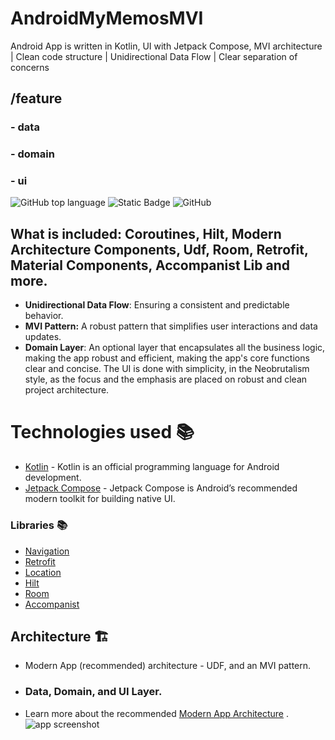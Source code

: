 # AndroidMyMemosMVI
 Android App is written in Kotlin, UI with Jetpack Compose,  MVI architecture | Clean code structure | Unidirectional Data Flow | Clear separation of concerns

## /feature 
### - data
### - domain
### - ui

![GitHub top language](https://img.shields.io/github/languages/top/natasam/ModernArchWeatherApp) ![Static Badge](https://img.shields.io/badge/android-blue?logo=android) ![GitHub](https://img.shields.io/github/license/natasam/ModernArchWeatherApp)


## What is included: Coroutines, Hilt, Modern Architecture Components, Udf, Room, Retrofit, Material Components, Accompanist Lib and more.
* **Unidirectional Data Flow**: Ensuring a consistent and predictable behavior.
* **MVI Pattern:** A robust pattern that simplifies user interactions and data updates.
* **Domain Layer**: An optional layer that encapsulates all the business logic, making the app robust and efficient, making the app's core functions clear and concise.
The UI is done with simplicity, in the Neobrutalism style, as the focus and the emphasis are placed on robust and clean project architecture. 
# Technologies used 📚
- [Kotlin](https://kotlinlang.org/) - Kotlin is an official programming language for Android development.
- [Jetpack Compose](https://developer.android.com/jetpack/compose) - Jetpack Compose is Android’s recommended modern toolkit for building native UI. 

### Libraries 📚


* [Navigation](https://developer.android.com/jetpack/compose/navigation)
* [Retrofit](https://square.github.io/retrofit)
* [Location](https://developer.android.com/training/location)
* [Hilt](https://developer.android.com/training/dependency-injection/hilt-android)
* [Room](https://developer.android.com/jetpack/androidx/releases/room)
* [Accompanist](https://google.github.io/accompanist/insets/)
   <br/>
  
## Architecture 🏗️
* Modern App (recommended) architecture - UDF, and an MVI pattern.
* ### Data, Domain, and UI Layer.
* Learn more about the recommended [Modern App Architecture](https://developer.android.com/topic/architecture) .
![app screenshot](screenshots/screenshot.png)
